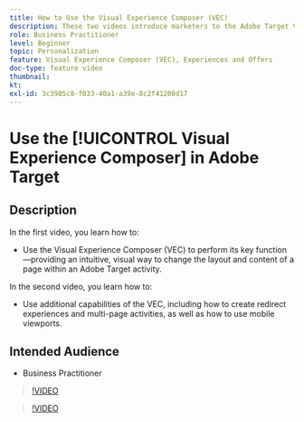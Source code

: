 ```yaml
---
title: How to Use the Visual Experience Composer (VEC)
description: These two videos introduce marketers to the Adobe Target Visual Experience Composer (VEC). Watch these videos to learn how to create activities using the VEC.
role: Business Practitioner
level: Beginner
topic: Personalization
feature: Visual Experience Composer (VEC), Experiences and Offers
doc-type: feature video
thumbnail:
kt:
exl-id: 3c3985c8-f033-40a1-a39e-8c2f41208d17
---
```

# Use the [!UICONTROL Visual Experience Composer] in Adobe Target

## Description

In the first video, you learn how to:

* Use the Visual Experience Composer (VEC) to perform its key function—providing an intuitive, visual way to change the layout and content of a page within an Adobe Target activity.

In the second video, you learn how to:

* Use additional capabilities of the VEC, including how to create redirect experiences and multi-page activities, as well as how to use mobile viewports.

## Intended Audience

* Business Practitioner

>[!VIDEO](https://video.tv.adobe.com/v/17399/?quality=12)

>[!VIDEO](https://video.tv.adobe.com/v/17401/?quality=12)
